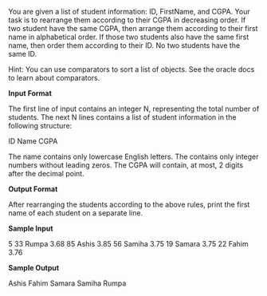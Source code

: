 You are given a list of student information: ID, FirstName, and CGPA. Your task is to rearrange them according to their CGPA in decreasing order. If two student have the same CGPA, then arrange them according to their first name in alphabetical order. If those two students also have the same first name, then order them according to their ID. No two students have the same ID.

Hint: You can use comparators to sort a list of objects. See the oracle docs to learn about comparators.

**Input Format**

The first line of input contains an integer N, representing the total number of students. The next N lines contains a list of student information in the following structure:

ID Name CGPA

The name contains only lowercase English letters. The  contains only integer numbers without leading zeros. The CGPA will contain, at most, 2 digits after the decimal point.

**Output Format**

After rearranging the students according to the above rules, print the first name of each student on a separate line.

**Sample Input**

5
33 Rumpa 3.68
85 Ashis 3.85
56 Samiha 3.75
19 Samara 3.75
22 Fahim 3.76

**Sample Output**

Ashis
Fahim
Samara
Samiha
Rumpa
